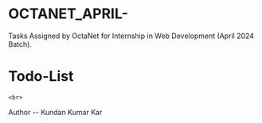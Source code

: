 # OCTANET_APRIL-
Tasks Assigned by OctaNet for Internship in Web Development (April 2024 Batch).
# Todo-List
    <br>
Author -- Kundan Kumar Kar
